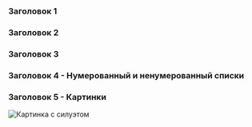 ### Заголовок 1

### Заголовок 2

### Заголовок 3

### Заголовок 4 - Нумерованный и ненумерованный списки

### Заголовок 5 - Картинки

![Картинка с силуэтом](001.jpg)
